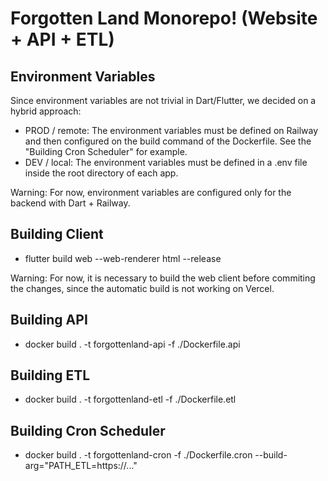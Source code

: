 # Forgotten Land Monorepo! (Website + API + ETL)

## Environment Variables
Since environment variables are not trivial in Dart/Flutter, we decided on a hybrid approach:
- PROD / remote: The environment variables must be defined on Railway and then configured on the build command of the Dockerfile. See the "Building Cron Scheduler" for example.
- DEV / local: The environment variables must be defined in a .env file inside the root directory of each app.

Warning: For now, environment variables are configured only for the backend with Dart + Railway.

## Building Client
- flutter build web --web-renderer html --release

Warning: For now, it is necessary to build the web client before commiting the changes, since the automatic build is not working on Vercel. 

## Building API
- docker build . -t forgottenland-api -f ./Dockerfile.api

## Building ETL
- docker build . -t forgottenland-etl -f ./Dockerfile.etl

## Building Cron Scheduler
- docker build . -t forgottenland-cron -f ./Dockerfile.cron --build-arg="PATH_ETL=https://..."